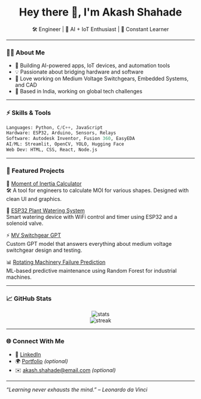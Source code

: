 <h1 align="center">Hey there 👋, I'm Akash Shahade</h1>

<p align="center">
  🛠️ Engineer | 🤖 AI + IoT Enthusiast | 🌱 Constant Learner
</p>

---

### 👨‍💻 About Me

- 🔧 Building AI-powered apps, IoT devices, and automation tools  
- 💡 Passionate about bridging hardware and software  
- 📐 Love working on Medium Voltage Switchgears, Embedded Systems, and CAD  
- 📍 Based in India, working on global tech challenges

---

### ⚡ Skills & Tools

```python
Languages: Python, C/C++, JavaScript
Hardware: ESP32, Arduino, Sensors, Relays
Software: Autodesk Inventor, Fusion 360, EasyEDA
AI/ML: Streamlit, OpenCV, YOLO, Hugging Face
Web Dev: HTML, CSS, React, Node.js
```

---

### 📂 Featured Projects

🚀 [Moment of Inertia Calculator](https://github.com/akashshahade/moment_of_inertia-calculator)  
🛠️ A tool for engineers to calculate MOI for various shapes. Designed with clean UI and graphics.

🌿 [ESP32 Plant Watering System](https://github.com/akashshahade/esp32-plant-watering)  
Smart watering device with WiFi control and timer using ESP32 and a solenoid valve.

⚡ [MV Switchgear GPT](https://github.com/akashshahade/mv-switchgear-gpt)  
Custom GPT model that answers everything about medium voltage switchgear design and testing.

📊 [Rotating Machinery Failure Prediction](https://github.com/akashshahade/predictive-maintenance-ml)  
ML-based predictive maintenance using Random Forest for industrial machines.

---

### 📈 GitHub Stats

<p align="center">
  <img src="https://github-readme-stats.vercel.app/api?username=akashshahade&show_icons=true&theme=radical" alt="stats" />
  <br/>
  <img src="https://github-readme-streak-stats.herokuapp.com/?user=akashshahade&theme=radical" alt="streak" />
</p>

---

### 🌐 Connect With Me

- 💼 [LinkedIn](https://linkedin.com/in/akashshahade)
- 🌍 [Portfolio](https://your-website-link.com) _(optional)_
- ✉️ akash.shahade@email.com _(optional)_

---

_“Learning never exhausts the mind.” – Leonardo da Vinci_
